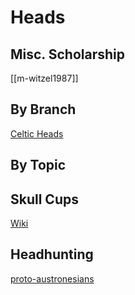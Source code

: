 
# Heads

## Misc. Scholarship
[[m-witzel1987]]
## By Branch
[Celtic Heads](heads-celtic.md)

## By Topic
## Skull Cups
[Wiki](https://en.wikipedia.org/wiki/Skull-cup)

## Headhunting
[proto-austronesians](baldick2013.md)